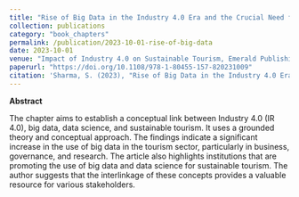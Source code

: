 ```yaml
---
title: "Rise of Big Data in the Industry 4.0 Era and the Crucial Need for Data Science in Sustainable Tourism"
collection: publications
category: "book_chapters"
permalink: /publication/2023-10-01-rise-of-big-data
date: 2023-10-01
venue: "Impact of Industry 4.0 on Sustainable Tourism, Emerald Publishing Limited"
paperurl: "https://doi.org/10.1108/978-1-80455-157-820231009"
citation: 'Sharma, S. (2023), "Rise of Big Data in the Industry 4.0 Era and the Crucial Need for Data Science in Sustainable Tourism", Tučková, Z., Dey, S.K., Thai, H.H. and Hoang, S.D. (Ed.) Impact of Industry 4.0 on Sustainable Tourism, Emerald Publishing Limited, Bingley, pp. 133-149.'
---
```

**Abstract**

The chapter aims to establish a conceptual link between Industry 4.0 (IR 4.0), big data, data science, and sustainable tourism. It uses a grounded theory and conceptual approach. The findings indicate a significant increase in the use of big data in the tourism sector, particularly in business, governance, and research. The article also highlights institutions that are promoting the use of big data and data science for sustainable tourism. The author suggests that the interlinkage of these concepts provides a valuable resource for various stakeholders.
